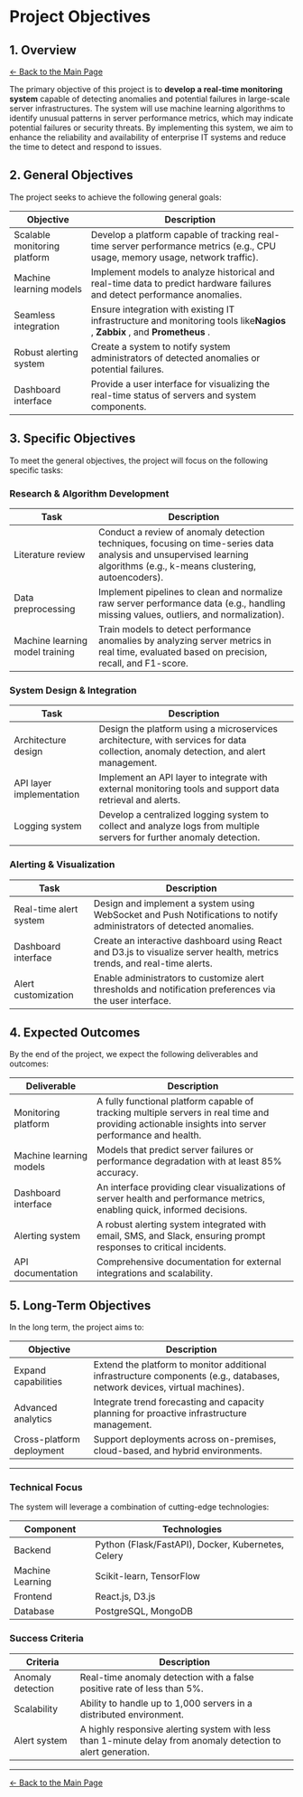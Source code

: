 
# Project Objectives

## 1. Overview

[← Back to the Main Page](../../index.md)

The primary objective of this project is to **develop a real-time monitoring system** capable of detecting anomalies and potential failures in large-scale server infrastructures. The system will use machine learning algorithms to identify unusual patterns in server performance metrics, which may indicate potential failures or security threats. By implementing this system, we aim to enhance the reliability and availability of enterprise IT systems and reduce the time to detect and respond to issues.

## 2. General Objectives

The project seeks to achieve the following general goals:

| Objective                    | Description                                                                                                                                  |
| ---------------------------- | -------------------------------------------------------------------------------------------------------------------------------------------- |
| Scalable monitoring platform | Develop a platform capable of tracking real-time server performance metrics (e.g., CPU usage, memory usage, network traffic).                |
| Machine learning models      | Implement models to analyze historical and real-time data to predict hardware failures and detect performance anomalies.                     |
| Seamless integration         | Ensure integration with existing IT infrastructure and monitoring tools like**Nagios** , **Zabbix** , and **Prometheus** . |
| Robust alerting system       | Create a system to notify system administrators of detected anomalies or potential failures.                                                 |
| Dashboard interface          | Provide a user interface for visualizing the real-time status of servers and system components.                                              |

## 3. Specific Objectives

To meet the general objectives, the project will focus on the following specific tasks:

### Research & Algorithm Development

| Task                            | Description                                                                                                                                                            |
| ------------------------------- | ---------------------------------------------------------------------------------------------------------------------------------------------------------------------- |
| Literature review               | Conduct a review of anomaly detection techniques, focusing on time-series data analysis and unsupervised learning algorithms (e.g., k-means clustering, autoencoders). |
| Data preprocessing              | Implement pipelines to clean and normalize raw server performance data (e.g., handling missing values, outliers, and normalization).                                   |
| Machine learning model training | Train models to detect performance anomalies by analyzing server metrics in real time, evaluated based on precision, recall, and F1-score.                             |

### System Design & Integration

| Task                     | Description                                                                                                                         |
| ------------------------ | ----------------------------------------------------------------------------------------------------------------------------------- |
| Architecture design      | Design the platform using a microservices architecture, with services for data collection, anomaly detection, and alert management. |
| API layer implementation | Implement an API layer to integrate with external monitoring tools and support data retrieval and alerts.                           |
| Logging system           | Develop a centralized logging system to collect and analyze logs from multiple servers for further anomaly detection.               |

### Alerting & Visualization

| Task                   | Description                                                                                                             |
| ---------------------- | ----------------------------------------------------------------------------------------------------------------------- |
| Real-time alert system | Design and implement a system using WebSocket and Push Notifications to notify administrators of detected anomalies.    |
| Dashboard interface    | Create an interactive dashboard using React and D3.js to visualize server health, metrics trends, and real-time alerts. |
| Alert customization    | Enable administrators to customize alert thresholds and notification preferences via the user interface.                |

## 4. Expected Outcomes

By the end of the project, we expect the following deliverables and outcomes:

| Deliverable             | Description                                                                                                                                         |
| ----------------------- | --------------------------------------------------------------------------------------------------------------------------------------------------- |
| Monitoring platform     | A fully functional platform capable of tracking multiple servers in real time and providing actionable insights into server performance and health. |
| Machine learning models | Models that predict server failures or performance degradation with at least 85% accuracy.                                                          |
| Dashboard interface     | An interface providing clear visualizations of server health and performance metrics, enabling quick, informed decisions.                           |
| Alerting system         | A robust alerting system integrated with email, SMS, and Slack, ensuring prompt responses to critical incidents.                                    |
| API documentation       | Comprehensive documentation for external integrations and scalability.                                                                              |

## 5. Long-Term Objectives

In the long term, the project aims to:

| Objective                 | Description                                                                                                               |
| ------------------------- | ------------------------------------------------------------------------------------------------------------------------- |
| Expand capabilities       | Extend the platform to monitor additional infrastructure components (e.g., databases, network devices, virtual machines). |
| Advanced analytics        | Integrate trend forecasting and capacity planning for proactive infrastructure management.                                |
| Cross-platform deployment | Support deployments across on-premises, cloud-based, and hybrid environments.                                             |

---

### Technical Focus

The system will leverage a combination of cutting-edge technologies:

| Component        | Technologies                                       |
| ---------------- | -------------------------------------------------- |
| Backend          | Python (Flask/FastAPI), Docker, Kubernetes, Celery |
| Machine Learning | Scikit-learn, TensorFlow                           |
| Frontend         | React.js, D3.js                                    |
| Database         | PostgreSQL, MongoDB                                |

### Success Criteria

| Criteria          | Description                                                                                                   |
| ----------------- | ------------------------------------------------------------------------------------------------------------- |
| Anomaly detection | Real-time anomaly detection with a false positive rate of less than 5%.                                       |
| Scalability       | Ability to handle up to 1,000 servers in a distributed environment.                                           |
| Alert system      | A highly responsive alerting system with less than 1-minute delay from anomaly detection to alert generation. |

---

[← Back to the Main Page](../../index.md)
